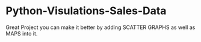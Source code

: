 # Python-Visulations-Sales-Data
Great Project you can make it better by adding SCATTER GRAPHS as well as MAPS into it. 
